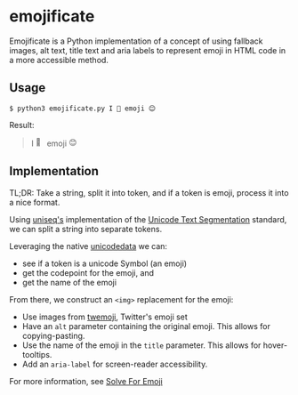 # emojificate

Emojificate is a Python implementation of a concept of using fallback images, alt text, title text and aria labels to represent emoji in HTML code in a more accessible method.

## Usage

```shell
$ python3 emojificate.py I 💜 emoji 😊
```
Result:
> I <img src="https://twemoji.maxcdn.com/36x36/1f49c.png" alt="💜" title="Purple Heart" height="16px" aria-label="Emoji: Purple Heart"> emoji <img src="https://twemoji.maxcdn.com/36x36/1f60a.png" alt="😊" title="Smiling Face With Smiling Eyes" height="16px" aria-label="Emoji: Smiling Face With Smiling Eyes">

## Implementation

TL;DR: Take a string, split it into token, and if a token is emoji, process it into a nice format. 

Using [uniseq's](http://uniseg-python.readthedocs.io/en/latest/graphemecluster.html#uniseg.graphemecluster.grapheme_clusters) implementation of the [Unicode Text Segmentation](http://www.unicode.org/reports/tr29/tr29-21.html) standard, we can split a string into separate tokens.

Leveraging the native [unicodedata](https://docs.python.org/3/library/unicodedata.html) we can: 

 * see if a token is a unicode Symbol (an emoji)
 * get the codepoint for the emoji, and
 * get the name of the emoji

From there, we construct an `<img>` replacement for the emoji: 

 * Use images from [twemoji](https://github.com/twitter/twemoji), Twitter's emoji set
 * Have an `alt` parameter containing the original emoji. This allows for copying-pasting. 
 * Use the name of the emoji in the `title` parameter. This allows for hover-tooltips.
 * Add an `aria-label` for screen-reader accessibility. 

For more information, see [Solve For Emoji](http://glasnt.com/blog/2016/08/06/solve-for-emoji.html)

